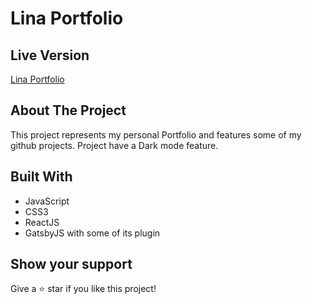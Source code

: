 # Lina Portfolio
## Live Version
[Lina Portfolio](https://lina-portfolio.netlify.app/)

## About The Project
This project represents my personal Portfolio and features some of my github projects. Project have a Dark mode feature.

## Built With
- JavaScript
- CSS3
- ReactJS
- GatsbyJS with some of its plugin

## Show your support
Give a :star: star if you like this project!

